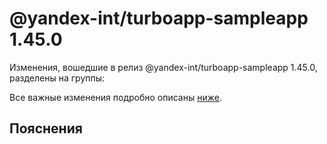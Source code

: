 # @yandex-int/turboapp-sampleapp 1.45.0

<!-- ЧЕЛОВЕЧЕСКОЕ ВСТУПЛЕНИЕ -->

Изменения, вошедшие в релиз @yandex-int/turboapp-sampleapp 1.45.0, разделены на группы:

Все важные изменения подробно описаны [ниже](#Пояснения).

## Пояснения

